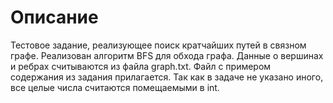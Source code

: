 # Описание
Тестовое задание, реализующее поиск кратчайших путей в связном графе. 
Реализован алгоритм BFS для обхода графа. 
Данные о вершинах и ребрах считываются из файла graph.txt. Файл с примером содержания из задания прилагается.
Так как в задаче не указано иного, все целые числа считаются помещаемыми в int.

